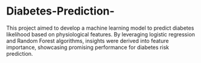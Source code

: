 # Diabetes-Prediction-
This project aimed to develop a machine learning model to predict diabetes likelihood based on physiological features. By leveraging logistic regression and Random Forest algorithms, insights were derived into feature importance, showcasing promising performance for diabetes risk prediction.
